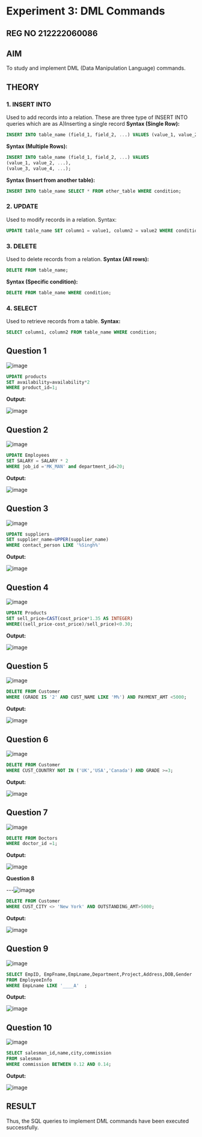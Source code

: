 # Experiment 3: DML Commands
## REG NO 212222060086
## AIM
To study and implement DML (Data Manipulation Language) commands.

## THEORY

### 1. INSERT INTO
Used to add records into a relation.
These are three type of INSERT INTO queries which are as
A)Inserting a single record
**Syntax (Single Row):**
```sql
INSERT INTO table_name (field_1, field_2, ...) VALUES (value_1, value_2, ...);
```
**Syntax (Multiple Rows):**
```sql
INSERT INTO table_name (field_1, field_2, ...) VALUES
(value_1, value_2, ...),
(value_3, value_4, ...);
```
**Syntax (Insert from another table):**
```sql
INSERT INTO table_name SELECT * FROM other_table WHERE condition;
```
### 2. UPDATE
Used to modify records in a relation.
Syntax:
```sql
UPDATE table_name SET column1 = value1, column2 = value2 WHERE condition;
```
### 3. DELETE
Used to delete records from a relation.
**Syntax (All rows):**
```sql
DELETE FROM table_name;
```
**Syntax (Specific condition):**
```sql
DELETE FROM table_name WHERE condition;
```
### 4. SELECT
Used to retrieve records from a table.
**Syntax:**
```sql
SELECT column1, column2 FROM table_name WHERE condition;
```
**Question 1**
--
![image](https://github.com/user-attachments/assets/77e7c180-15d5-4a17-bfe0-cd8826a1311e)


```sql
UPDATE products
SET availability=availability*2
WHERE product_id=1;
```

**Output:**

![image](https://github.com/user-attachments/assets/5dcf14cf-51f1-4733-adbb-2a611cd5371c)

**Question 2**
---
![image](https://github.com/user-attachments/assets/d297f706-21ab-4513-b0bb-4245be275006)


```sql
UPDATE Employees
SET SALARY = SALARY * 2
WHERE job_id ='MK_MAN' and department_id=20;
```

**Output:**

![image](https://github.com/user-attachments/assets/4af1e624-2e53-4e21-af37-04d06e26d18a)


**Question 3**
---
![image](https://github.com/user-attachments/assets/b48a0c3a-0a6a-416b-9527-af44958705f2)


```sql
UPDATE suppliers
SET supplier_name=UPPER(supplier_name)
WHERE contact_person LIKE '%Singh%'
```

**Output:**

![image](https://github.com/user-attachments/assets/1b306d7f-36b9-4619-964e-787e0ed48438)


**Question 4**
---
![image](https://github.com/user-attachments/assets/5082d2df-9bb1-46f3-94b0-f05b3ceb9ff8)

```sql
UPDATE Products
SET sell_price=CAST(cost_price*1.35 AS INTEGER)
WHERE((sell_price-cost_price)/sell_price)<0.30;
```

**Output:**

![image](https://github.com/user-attachments/assets/71742fa9-7c2c-4307-b754-46185a0adcd1)


**Question 5**
---
![image](https://github.com/user-attachments/assets/db0d1f5c-cf63-402e-b1a2-5ccb146aaeed)

```sql
DELETE FROM Customer
WHERE (GRADE IS '2' AND CUST_NAME LIKE 'M%') AND PAYMENT_AMT <5000;
```

**Output:**

![image](https://github.com/user-attachments/assets/b4467cc8-d4ed-46b9-89bb-2b1c1b07cc5a)


**Question 6**
---
![image](https://github.com/user-attachments/assets/5afe1ca2-552f-40e8-907f-a7f19043c5ce)


```sql
DELETE FROM Customer
WHERE CUST_COUNTRY NOT IN ('UK','USA','Canada') AND GRADE >=3;
```

**Output:**

![image](https://github.com/user-attachments/assets/4151936f-8796-4ed8-93bb-354f15e6fbb4)


**Question 7**
---
![image](https://github.com/user-attachments/assets/ae221a67-c027-48a1-9193-2b84721a13db)


```sql
DELETE FROM Doctors
WHERE doctor_id =1;
```

**Output:**

![image](https://github.com/user-attachments/assets/6ab91afd-ffca-46b0-875b-a3414146ca71)

**Question 8**

---![image](https://github.com/user-attachments/assets/b507383c-b0c9-4442-9197-82aeccf245f6)


```sql
DELETE FROM Customer
WHERE CUST_CITY <> 'New York' AND OUTSTANDING_AMT>5000;
```

**Output:**

![image](https://github.com/user-attachments/assets/ead903a4-acbc-4aab-8f89-7f054b21eccc)


**Question 9**
---
![image](https://github.com/user-attachments/assets/57c2b5ae-7888-4d7e-9f68-de24751191d8)


```sql
SELECT EmpID, EmpFname,EmpLname,Department,Project,Address,DOB,Gender
FROM EmployeeInfo
WHERE EmpLname LIKE '____A'  ;
```

**Output:**

![image](https://github.com/user-attachments/assets/a26a1f94-67e0-4983-8f79-1f6d5e045051)


**Question 10**
---
![image](https://github.com/user-attachments/assets/314db1a1-7f93-48a0-b7d8-39db74270529)


```sql
SELECT salesman_id,name,city,commission
FROM salesman
WHERE commission BETWEEN 0.12 AND 0.14;
```

**Output:**

![image](https://github.com/user-attachments/assets/ea0e58f6-0c26-447f-8c26-ed1121d67303)


## RESULT
Thus, the SQL queries to implement DML commands have been executed successfully.

